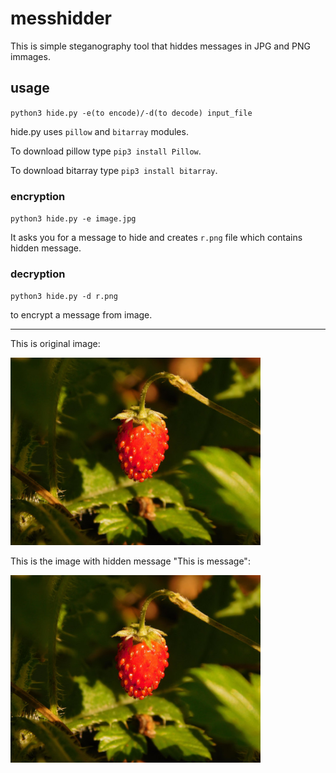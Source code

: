 # messhidder

This is simple steganography tool that hiddes messages in JPG and PNG immages.

## usage
`python3 hide.py -e(to encode)/-d(to decode) input_file`

hide.py uses `pillow` and `bitarray` modules.

To download pillow type `pip3 install Pillow`.

To download bitarray type `pip3 install bitarray`.

### encryption

`python3 hide.py -e image.jpg`

It asks you for a message to hide and creates `r.png` file which contains hidden message.

### decryption

`python3 hide.py -d r.png`

to encrypt a message from image.

__________________________________________________________________________________________

This is original image:

<img src="image.jpg" width="400">

This is the image with hidden message "This is message":

<img src="r.png" width="400">
